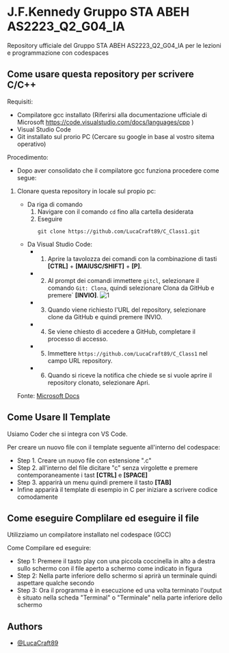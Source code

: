 # J.F.Kennedy Gruppo STA ABEH AS2223_Q2_G04_IA
Repository ufficiale del Gruppo STA ABEH AS2223_Q2_G04_IA per le lezioni e programmazione con codespaces

## Come usare questa repository per scrivere C/C++

Requisiti:
   - Compilatore gcc installato (Riferirsi alla documentazione ufficiale di Microsoft https://code.visualstudio.com/docs/languages/cpp )
   - Visual Studio Code 
   - Git installato sul prorio PC (Cercare su google in base al vostro sitema operativo)

Procedimento:
   - Dopo aver consolidato che il compilatore gcc funziona procedere come segue:
   1. Clonare questa repository in locale sul propio pc:
      - Da riga di comando 
         1. Navigare con il comando `cd` fino alla cartella desiderata
         2. Eseguire 
            ```
            git clone https://github.com/LucaCraft89/C_Class1.git
            ```  
      - Da Visual Studio Code:
        - 1. Aprire la tavolozza dei comandi con la combinazione di tasti **[CTRL]** + **[MAIUSC/SHIFT]** + **[P]**.
        - 2. Al prompt dei comandi immettere `gitcl`, selezionare il comando `Git: Clona`, quindi selezionare Clona da GitHub e premere` **[INVIO]**.
          ![1](https://learn.microsoft.com/it-it/azure/developer/javascript/media/how-to-clone-github-repo/visual-studio-code-git-clone.png)
        - 3. Quando viene richiesto l'URL del repository, selezionare clone da GitHub e quindi premere INVIO.
        - 4. Se viene chiesto di accedere a GitHub, completare il processo di accesso.
        - 5. Immettere `https://github.com/LucaCraft89/C_Class1` nel campo URL repository.
        - 6. Quando si riceve la notifica che chiede se si vuole aprire il repository clonato, selezionare Apri.

      Fonte: [Microsoft Docs](https://learn.microsoft.com/it-it/azure/developer/javascript/how-to/with-visual-studio-code/clone-github-repository?tabs=create-repo-command-palette%2Cinitialize-repo-activity-bar%2Ccreate-branch-command-palette%2Ccommit-changes-command-palette%2Cpush-command-palette)

## Come Usare Il Template

Usiamo Coder che si integra con VS Code.

Per creare un nuovo file con il template seguente all'interno del codespace:

- Step 1. Creare un nuovo file con estensione ".c"
- Step 2. all'interno del file dicitare "c" senza virgolette e premere contemporaneamente i tast **[CTRL]** e **[SPACE]**
- Step 3. apparirà un menu quindi premere il tasto **[TAB]**
- Infine apparirà il template di esempio in C per iniziare a scrivere codice comodamente

## Come eseguire Complilare ed eseguire il file

Utilizziamo un compilatore installato nel codespace (GCC) 

Come Compilare ed eseguire:

- Step 1: Premere il tasto play con una piccola coccinella in alto a destra sullo schermo con il file aperto a schermo come indicato in figura
- Step 2: Nella parte inferiore dello schermo si aprirà un terminale quindi aspettare qualche secondo 
- Step 3: Ora il programma è in esecuzione ed una volta terminato l'output è situato nella scheda "Terminal" o "Terminale" nella parte inferiore dello schermo

## Authors

- [@LucaCraft89](https://github.com/LucaCraft89)